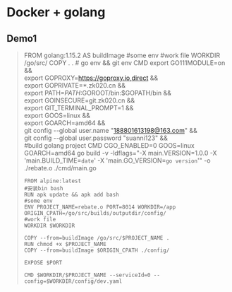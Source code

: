# Docker + golang

## Demo1

> FROM golang:1.15.2 AS buildImage
>     #some env
>     #work file
>     WORKDIR /go/src/
>     COPY . .
>     # go env && git env
>     CMD export GO111MODULE=on && \
>         export GOPROXY=https://goproxy.io,direct && \
>         export GOPRIVATE=*.zk020.cn && \
>         export PATH=$PATH:$GOROOT/bin:$GOPATH/bin && \
>         export GOINSECURE=git.zk020.cn && \
>         export GIT_TERMINAL_PROMPT=1 && \
>         export GOOS=linux && \
>         export GOARCH=amd64  && \
>         git config --global user.name "188801613198@163.com" && \
>         git config --global user.password "suanni123" && \
>     #build golang project
>     CMD CGO_ENABLED=0 GOOS=linux GOARCH=amd64 go build  -v -ldflags="-X main.VERSION=1.0.0 -X 'main.BUILD_TIME=`date`' -X 'main.GO_VERSION=`go version`'" -o ./rebate.o ./cmd/main.go
>
>     FROM alpine:latest
>     #安装bin bash
>     RUN apk update && apk add bash
>     #some env
>     ENV PROJECT_NAME=rebate.o PORT=8014 WORKDIR=/app ORIGIN_CPATH=/go/src/builds/outputdir/config/
>     #work file
>     WORKDIR $WORKDIR
>
>     COPY --from=buildImage /go/src/$PROJECT_NAME .
>     RUN chmod +x $PROJECT_NAME
>     COPY --from=buildImage $ORIGIN_CPATH ./config/
>
>     EXPOSE $PORT
>
>     CMD $WORKDIR/$PROJECT_NAME --serviceId=0 --config=$WORKDIR/config/dev.yaml



